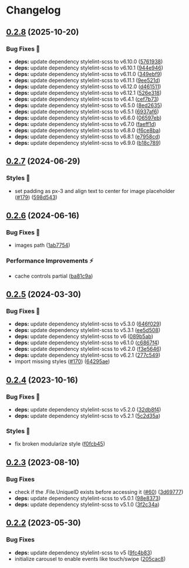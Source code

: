 # Changelog

## [0.2.8](https://github.com/hbstack/carousel/compare/v0.2.7...v0.2.8) (2025-10-20)


### Bug Fixes 🐞

* **deps:** update dependency stylelint-scss to v6.10.0 ([5761938](https://github.com/hbstack/carousel/commit/57619388d314edb28e1943ab082e070c6210387c))
* **deps:** update dependency stylelint-scss to v6.10.1 ([944e946](https://github.com/hbstack/carousel/commit/944e946f13897dbc2ece35eea52b5a7d27388532))
* **deps:** update dependency stylelint-scss to v6.11.0 ([349ebf9](https://github.com/hbstack/carousel/commit/349ebf9716727d7618b3e06449e527e9c263933e))
* **deps:** update dependency stylelint-scss to v6.11.1 ([9ee521d](https://github.com/hbstack/carousel/commit/9ee521daec007757af4df0b448877033f7533437))
* **deps:** update dependency stylelint-scss to v6.12.0 ([d461511](https://github.com/hbstack/carousel/commit/d461511460e6a7d541065aa72ec5299b089f7f8b))
* **deps:** update dependency stylelint-scss to v6.12.1 ([526e318](https://github.com/hbstack/carousel/commit/526e3184b58ed48deb0290f8ffbc2afc09fd8ffc))
* **deps:** update dependency stylelint-scss to v6.4.1 ([cef7b73](https://github.com/hbstack/carousel/commit/cef7b7367d8b3fda48108a09e43942de02111da2))
* **deps:** update dependency stylelint-scss to v6.5.0 ([8ed2635](https://github.com/hbstack/carousel/commit/8ed26355b9fb3af815e73e9ed10d01433a45eafa))
* **deps:** update dependency stylelint-scss to v6.5.1 ([6937af6](https://github.com/hbstack/carousel/commit/6937af6df95ee093a012763a8d07f69577848308))
* **deps:** update dependency stylelint-scss to v6.6.0 ([06597eb](https://github.com/hbstack/carousel/commit/06597ebeabdf8c0373ec7227c06236c1f5b55ac3))
* **deps:** update dependency stylelint-scss to v6.7.0 ([faeff1d](https://github.com/hbstack/carousel/commit/faeff1d0a53f1170fd340366f9167c6377c18252))
* **deps:** update dependency stylelint-scss to v6.8.0 ([f6ce8ba](https://github.com/hbstack/carousel/commit/f6ce8ba6b6c2a87549d6f124b1fe7f5c5e9ba3c6))
* **deps:** update dependency stylelint-scss to v6.8.1 ([e7958cd](https://github.com/hbstack/carousel/commit/e7958cdcb62e40a71d3c32f535ceb50eb4ff29bd))
* **deps:** update dependency stylelint-scss to v6.9.0 ([b18c789](https://github.com/hbstack/carousel/commit/b18c789ad460e73912be22a73d47e80726053ad0))

## [0.2.7](https://github.com/hbstack/carousel/compare/v0.2.6...v0.2.7) (2024-06-29)


### Styles 🎨

* set padding as px-3 and align text to center for image placeholder ([#179](https://github.com/hbstack/carousel/issues/179)) ([598d543](https://github.com/hbstack/carousel/commit/598d5439996854993c5ae5856e7f082dad0485ad))

## [0.2.6](https://github.com/hbstack/carousel/compare/v0.2.5...v0.2.6) (2024-06-16)


### Bug Fixes 🐞

* images path ([1ab7754](https://github.com/hbstack/carousel/commit/1ab7754af83693928f0129e0a0fe4ab648c05262))


### Performance Improvements ⚡️

* cache controls partial ([ba81c9a](https://github.com/hbstack/carousel/commit/ba81c9ae6374e3944b614464cfd0084e5304dce7))

## [0.2.5](https://github.com/hbstack/carousel/compare/v0.2.4...v0.2.5) (2024-03-30)


### Bug Fixes 🐞

* **deps:** update dependency stylelint-scss to v5.3.0 ([646f029](https://github.com/hbstack/carousel/commit/646f0295e1c00446d662218209b801a850c7c35f))
* **deps:** update dependency stylelint-scss to v5.3.1 ([ee5d508](https://github.com/hbstack/carousel/commit/ee5d5088e10df53b3cb6651f9cecc7b5c47e49dc))
* **deps:** update dependency stylelint-scss to v6 ([089b5ab](https://github.com/hbstack/carousel/commit/089b5ab83de157f21565219d088978cced00410a))
* **deps:** update dependency stylelint-scss to v6.1.0 ([c6867f4](https://github.com/hbstack/carousel/commit/c6867f4f8a191390be86d7f31817f26a4a7f3300))
* **deps:** update dependency stylelint-scss to v6.2.0 ([f3e5646](https://github.com/hbstack/carousel/commit/f3e5646a684b8542b11f608e2d5b2f4c8285626a))
* **deps:** update dependency stylelint-scss to v6.2.1 ([277c549](https://github.com/hbstack/carousel/commit/277c54900e74daee0d66a68cc2385e7845e1c7f0))
* import missing styles ([#170](https://github.com/hbstack/carousel/issues/170)) ([64295ae](https://github.com/hbstack/carousel/commit/64295aebbbb6865070463db40a0782b2c1e2a589))

## [0.2.4](https://github.com/hbstack/carousel/compare/v0.2.3...v0.2.4) (2023-10-16)


### Bug Fixes 🐞

* **deps:** update dependency stylelint-scss to v5.2.0 ([32db8f4](https://github.com/hbstack/carousel/commit/32db8f48b35499f28f1d9efb14081af6c07240f1))
* **deps:** update dependency stylelint-scss to v5.2.1 ([5c2d35a](https://github.com/hbstack/carousel/commit/5c2d35a3b1c2a2d80e534190e9cbbe1e272b7a8f))


### Styles 🎨

* fix broken modularize style ([f0fcb45](https://github.com/hbstack/carousel/commit/f0fcb4566ca00f55bb4f4819bd9856ad44a972df))

## [0.2.3](https://github.com/hbstack/carousel/compare/v0.2.2...v0.2.3) (2023-08-10)


### Bug Fixes

* check if the .File.UniqueID exists before accessing it ([#60](https://github.com/hbstack/carousel/issues/60)) ([3d69777](https://github.com/hbstack/carousel/commit/3d69777bd7da04d38ecf0388bf0272efad2a2bbd))
* **deps:** update dependency stylelint-scss to v5.0.1 ([98e8373](https://github.com/hbstack/carousel/commit/98e837324577b435af2a6219920c36292dd26794))
* **deps:** update dependency stylelint-scss to v5.1.0 ([3f2c34a](https://github.com/hbstack/carousel/commit/3f2c34a84993762f374c76cdf88c9775893f0566))

## [0.2.2](https://github.com/hbstack/carousel/compare/v0.2.1...v0.2.2) (2023-05-30)


### Bug Fixes

* **deps:** update dependency stylelint-scss to v5 ([9fc4b83](https://github.com/hbstack/carousel/commit/9fc4b83dd6e0c4ba22c05addb266b367072516e9))
* initialize carousel to enable events like touch/swipe ([205cac8](https://github.com/hbstack/carousel/commit/205cac836b164a107ecec01655235d1d72ac7029))
